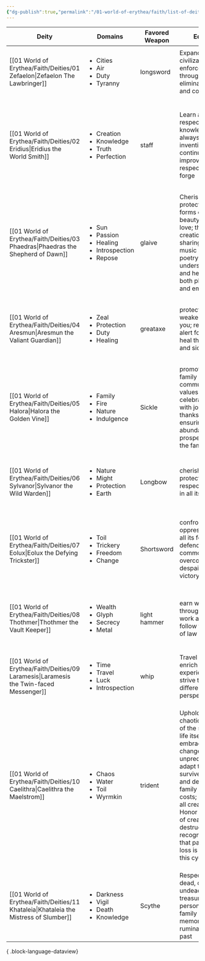 ```yaml
---
{"dg-publish":true,"permalink":"/01-world-of-erythea/faith/list-of-deities/","title":"Deities","pinned":true,"dgShowInlineTitle":true,"noteIcon":""}
---
```




| Deity                                                                                     | Domains                                                                                    | Favored Weapon | Edicts                                                                                                                                                                                                                                                                              | Anathema                                                                                                                                                                                                                                                        | Spells                                                                                                                                                                                                                                                                                                   |
| ----------------------------------------------------------------------------------------- | ------------------------------------------------------------------------------------------ | -------------- | ----------------------------------------------------------------------------------------------------------------------------------------------------------------------------------------------------------------------------------------------------------------------------------- | --------------------------------------------------------------------------------------------------------------------------------------------------------------------------------------------------------------------------------------------------------------- | -------------------------------------------------------------------------------------------------------------------------------------------------------------------------------------------------------------------------------------------------------------------------------------------------------- |
| [[01 World of Erythea/Faith/Deities/01 Zefaelon\|Zefaelon The Lawbringer]]             | <ul><li>Cities</li><li>Air</li><li>Duty</li><li>Tyranny</li></ul>                          | longsword      | Expand civilization, enforce justice through laws, eliminate chaos and corruption.                                                                                                                                                                                                  | Disobedience of laws, deliberately incite chaos, disrespecting authority.                                                                                                                                                                                       | <ul><li>1st: sure strike</li><li>3rd: lightning bolt</li><li>7th: disintergrate</li></ul>                                                                                                                                                                                                                |
| [[01 World of Erythea/Faith/Deities/02 Eridius\|Eridius the World Smith]]              | <ul><li>Creation</li><li>Knowledge</li><li>Truth</li><li>Perfection</li></ul>              | staff          | Learn and respect knowledge, always be inventive and continue to improve; respect the forge                                                                                                                                                                                         | intentionally create inferior works, disrespect books and other medium of knowledge, fabricate false knowledge or commit academic fraud                                                                                                                         | <ul><li>1st: [temporary tool](https://pf2easy.com/index.php?id=5108&name=temporary_tool)</li><li>3rd: [hypercognition](https://pf2easy.com/index.php?id=1370&name=hypercognition)</li><li>4th: [creation](https://pf2easy.com/index.php?id=1268&name=creation)</li></ul>                                 |
| [[01 World of Erythea/Faith/Deities/03 Phaedras\|Phaedras the Shepherd of Dawn]]       | <ul><li>Sun</li><li>Passion</li><li>Healing</li><li>Introspection</li><li>Repose</li></ul> | glaive         | Cherish and protect all forms of beauty, art, and love; the creation and sharing of music and poetry; Foster understanding and healing, both physical and emotional.                                                                                                                | intentionally spread sorrow or despair, destroy or deface works of art or beauty, harm or exploit the weak or those in need of healing                                                                                                                          | <ul><li>1st: soothe</li><li>4th: creation</li><li>6th: fire shield</li></ul>                                                                                                                                                                                                                             |
| [[01 World of Erythea/Faith/Deities/04 Aresmun\|Aresmun the Valiant Guardian]]         | <ul><li>Zeal</li><li>Protection</li><li>Duty</li><li>Healing</li></ul>                     | greataxe       | protect those weaker than you; remain alert for danger; heal the injured and sick                                                                                                                                                                                                   | abandon allies in need, engage in needless destruction or bloodshed, intentionally slack on your duty                                                                                                                                                           | <ul><li>1st: [endure](https://pf2easy.com/index.php?id=5091&name=endure)</li><li>4th: [fire shield](https://pf2easy.com/index.php?id=1332&name=fire_shield)</li><li>6th: [wall of force](https://pf2easy.com/index.php?id=1578&name=wall_of_force)</li></ul>                                             |
| [[01 World of Erythea/Faith/Deities/05 Halora\|Halora the Golden Vine]]                | <ul><li>Family</li><li>Fire</li><li>Nature</li><li>Indulgence</li></ul>                    | Sickle         | promoting family and community values, and celebrating life with joy and thanksgiving, ensuring abundance and prosperity of the family.                                                                                                                                             | disrespecting family, ungrateful or not celebrating life, abstention from alcohol or other celeberatory activities.                                                                                                                                             | <ul><li>1st: [verdant sprout](https://pf2easy.com/index.php?id=25540&name=verdant_sprout)</li><li>2nd: [hideous laughter](https://pf2easy.com/index.php?id=1364&name=hideous_laughter)</li><li>3rd: [cozy cabin](https://pf2easy.com/index.php?id=8493&name=cozy_cabin)</li></ul>                        |
| [[01 World of Erythea/Faith/Deities/06 Sylvanor\|Sylvanor the Wild Warden]]            | <ul><li>Nature</li><li>Might</li><li>Protection</li><li>Earth</li></ul>                    | Longbow        | cherish, protect, and respect nature in all its forms                                                                                                                                                                                                                               | bring civilization to intrude on the wild, create undead, despoil areas of natural beauty                                                                                                                                                                       | <ul><li>1st: [true strike](https://pf2easy.com/index.php?id=1560&name=true_strike)</li><li>3rd: [wall of thorns](https://pf2easy.com/index.php?id=1581&name=wall_of_thorns)</li><li>6th: [tangling creepers](https://pf2easy.com/index.php?id=1546&name=tangling_creepers)</li></ul>                     |
| [[01 World of Erythea/Faith/Deities/07 Eolux\|Eolux the Defying Trickster]]            | <ul><li>Toil</li><li>Trickery</li><li>Freedom</li><li>Change</li></ul>                     | Shortsword     | confront oppression in all its forms, defend the common folk, overcome despair to seize victory                                                                                                                                                                                     | abandon those in need, enslave or oppress others, harm the innocent through direct or inadvertent action                                                                                                                                                        | <ul><li>1st: [illusory disguise](https://pf2easy.com/index.php?id=1373&name=illusory_disguise)</li><li>3rd: [enthrall](https://pf2easy.com/index.php?id=1318&name=enthrall)</li><li>5th: [cloak of colors](https://pf2easy.com/index.php?id=1255&name=cloak_of_colors)</li></ul>                         |
| [[01 World of Erythea/Faith/Deities/08 Thothmer\|Thothmer the Vault Keeper]]           | <ul><li>Wealth</li><li>Glyph</li><li>Secrecy</li><li>Metal</li></ul>                       | light hammer   | earn wealth through hard work and trade, follow the rule of law                                                                                                                                                                                                                     | engage in banditry or piracy, steal or pay for others' service inappropriately                                                                                                                                                                                  | <ul><li>1st: [illusory object](https://pf2easy.com/index.php?id=1374&name=illusory_object)</li><li>2nd: [comprehend language](https://pf2easy.com/index.php?id=1260&name=comprehend_language)</li><li>4th: [suggestion](https://pf2easy.com/index.php?id=1530&name=suggestion)</li></ul>                 |
| [[01 World of Erythea/Faith/Deities/09 Laramesis\|Laramesis the Twin-faced Messenger]] | <ul><li>Time</li><li>Travel</li><li>Luck</li><li>Introspection</li></ul>                   | whip           | Travel and enrich ones experiences, strive to seek different perspectives                                                                                                                                                                                                           | Believe in hard truth, resist new experiences                                                                                                                                                                                                                   | <ul><li>1st: [fleet step](https://pf2easy.com/index.php?id=1336&name=fleet_step)</li><li>3rd: [haste](https://pf2easy.com/index.php?id=1361&name=haste)</li><li>6th: [mislead](https://pf2easy.com/index.php?id=1413&name=mislead)</li></ul>                                                             |
| [[01 World of Erythea/Faith/Deities/10 Caelithra\|Caelithra the Maelstrom]]            | <ul><li>Chaos</li><li>Water</li><li>Toil</li><li>Wyrmkin</li></ul>                         | trident        | Uphold the chaotic nature of the sea and life itself, embracing change and unpredictability; adapt to survive; Protect and defend family at all costs; Respects all creatures; Honor the cycle of creation and destruction, recognizing that pain and loss is a part of this cycle. | Disrespecting the sea or causing harm to it, such as polluting its waters; disrespecting the creatures; Betraying or causing harm to one's family; Denying or avoiding personal responsibility for one's actions, particularly in relation to revenge and dept. | <ul><li>1st: [summon animal](https://pf2easy.com/index.php?id=1531&name=summon_animal&year=2023)</li><li>5th: [control water](https://pf2easy.com/index.php?id=1265&name=control_water&year=2023)</li><li>6th: [dragon form](https://pf2easy.com/index.php?year=2023&id=1302&name=dragon_form)</li></ul> |
| [[01 World of Erythea/Faith/Deities/11 Khataleia\|Khataleia the Mistress of Slumber]]  | <ul><li>Darkness</li><li>Vigil</li><li>Death</li><li>Knowledge</li></ul>                   | Scythe         | Respect the dead, destroy undead, treasure personal and family memories, ruminate on the past                                                                                                                                                                                       | Abandon someone who has no family, kill without thought, rob a tomb, trap a soul                                                                                                                                                                                | <ul><li>1st: [déjà vu](https://pf2easy.com/index.php?id=8496&name=déjà_vu)</li><li>3th: [hypercognition](https://pf2easy.com/index.php?id=1370&name=hypercognition)</li><li>5th: [crushing despair](https://pf2easy.com/index.php?id=1271&name=crushing_despair)</li></ul>                               |

{ .block-language-dataview}

